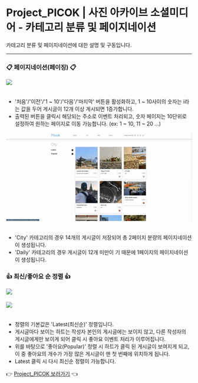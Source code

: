 # Project_PICOK | 사진 아카이브 소셜미디어 - 카테고리 분류 및 페이지네이션 

카테고리 분류 및 페이지네이션에 대한 설명 및 구동입니다.
<hr/>

### 📋 페이지네이션(페이징) 📋
<div>
  <img src="./NOTICE_BOARD/paging_1.gif" />
</div><br/>

- '처음'/'이전'/'1 ~ 10'/'다음'/'마지막' 버튼을 활성화하고, 1 ~ 10사이의 숫자는 i라는 값을 두어 게시글이 12개 이상 게시되면 1증가합니다.
- 출력된 버튼을 클릭시 해당되는 주소로 이벤트 처리되고, 숫자 페이지는 10단위로 설정하여 원하는 페이지로 이동 가능합니다. (ex: 1 ~ 10, 11 ~ 20 ...)

<div>
  <img src="./NOTICE_BOARD/paging_2.gif" />
</div><br/>

- 'City' 카테고리의 경우 14개의 게시글이 저장되어 총 2페이지 분량의 페이지네이션이 생성됩니다.
- 'Daily' 카테고리의 경우 게시글이 12개 미만이 기  때문에 1페이지의 페이지네이션이 생성됩니다.

### 👍 최신/좋아요 순 정렬 👍
<div>
  <img src="./NOTICE_BOARD/category_notice.gif" />
</div><br/>
<div>
  <img src="./NOTICE_BOARD/category_notice2.gif" />
</div><br/>

- 정렬의 기본값은 'Latest(최신순)' 정렬입니다.
- 게시글마다 보이는 하트는 작성자 본인의 게시글에는 보이지 않고, 다른 작성자의 게시글에게만 보이게 되어 클릭 시 좋아요 이벤트 처리가 이루어집니다.
- 위를 바탕으로 '좋아요(Popular)' 정렬 시 하트가 클릭 된 게시글이 보여지게 되고, 이 중 좋아요의 개수가 가장 많은 게시글이 맨 첫 번째에 위치하게 됩니다.
- Latest 클릭 시 다시 최신순 정렬이 가능합니다.

👉 <a href="https://github.com/wooksun/Project_PICOK_Spring" target="_blank">Project_PICOK 보러가기</a> 👈
